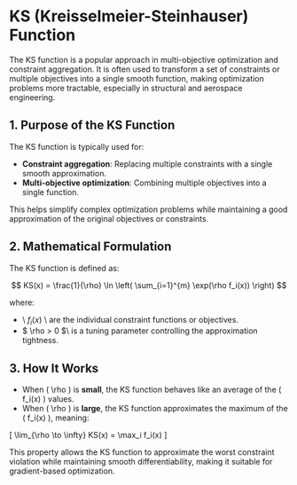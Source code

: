 # KS (Kreisselmeier-Steinhauser) Function

The KS function is a popular approach in multi-objective optimization and constraint aggregation. It is often used to transform a set of constraints or multiple objectives into a single smooth function, making optimization problems more tractable, especially in structural and aerospace engineering.

## 1. Purpose of the KS Function
The KS function is typically used for:
- **Constraint aggregation**: Replacing multiple constraints with a single smooth approximation.
- **Multi-objective optimization**: Combining multiple objectives into a single function.

This helps simplify complex optimization problems while maintaining a good approximation of the original objectives or constraints.

## 2. Mathematical Formulation
The KS function is defined as:

$$
KS(x) = \frac{1}{\rho} \ln \left( \sum_{i=1}^{m} \exp(\rho f_i(x)) \right)
$$

where:
- \ $f_i(x)$ \ are the individual constraint functions or objectives.
- \$ \rho > 0 $\ is a tuning parameter controlling the approximation tightness.

## 3. How It Works
- When \( \rho \) is **small**, the KS function behaves like an average of the \( f_i(x) \) values.
- When \( \rho \) is **large**, the KS function approximates the maximum of the \( f_i(x) \), meaning:

\[
\lim_{\rho \to \infty} KS(x) = \max_i f_i(x)
\]

This property allows the KS function to approximate the worst constraint violation while maintaining smooth differentiability, making it suitable for gradient-based optimization.
